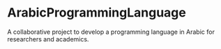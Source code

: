 # ArabicProgrammingLanguage
A collaborative project to develop a programming language in Arabic for researchers and academics.
